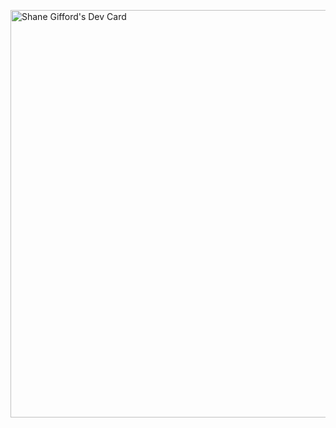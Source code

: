 <a href="https://app.daily.dev/giffshane"><img src="https://api.daily.dev/devcards/v2/btfKSaxIiwGlXQWeBPV9o.png?type=wide&r=sj7" width="652" alt="Shane Gifford's Dev Card"/></a>
